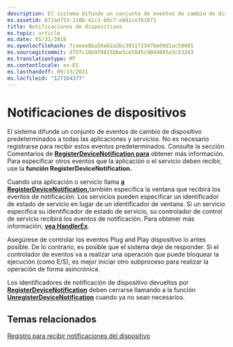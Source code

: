```yaml
---
description: El sistema difunde un conjunto de eventos de cambio de dispositivo predeterminados a todas las aplicaciones y servicios.
ms.assetid: 672ad753-210b-41c3-b8c7-e041ce7b1671
title: Notificaciones de dispositivos
ms.topic: article
ms.date: 05/31/2018
ms.openlocfilehash: 7caeee8ba50a62a3bc393172347be09d1ac58085
ms.sourcegitcommit: d75fc10b9f0825bbe5ce5045c90d4045e3c53243
ms.translationtype: MT
ms.contentlocale: es-ES
ms.lasthandoff: 09/13/2021
ms.locfileid: "127164377"
---
```

# <a name="device-notifications"></a>Notificaciones de dispositivos

El sistema difunde un conjunto de eventos de cambio de dispositivo predeterminados a todas las aplicaciones y servicios. No es necesario registrarse para recibir estos eventos predeterminados. Consulte la sección Comentarios de [**RegisterDeviceNotification para**](/windows/desktop/api/Winuser/nf-winuser-registerdevicenotificationa) obtener más información. Para especificar otros eventos que la aplicación o el servicio deben recibir, use la **función RegisterDeviceNotification.**

Cuando una aplicación o servicio llama [**a RegisterDeviceNotification,**](/windows/desktop/api/Winuser/nf-winuser-registerdevicenotificationa)también especifica la ventana que recibirá los eventos de notificación. Los servicios pueden especificar un identificador de estado de servicio en lugar de un identificador de ventana. Si un servicio especifica su identificador de estado de servicio, su controlador de control de servicio recibirá los eventos de notificación. Para obtener más información, [**vea HandlerEx**](/windows/desktop/api/winsvc/nc-winsvc-lphandler_function_ex).

Asegúrese de controlar los eventos Plug and Play dispositivo lo antes posible. De lo contrario, es posible que el sistema deje de responder. Si el controlador de eventos va a realizar una operación que puede bloquear la ejecución (como E/S), es mejor iniciar otro subproceso para realizar la operación de forma asincrónica.

Los identificadores de notificación de dispositivo devueltos por [**RegisterDeviceNotification**](/windows/desktop/api/Winuser/nf-winuser-registerdevicenotificationa) deben cerrarse llamando a la función [**UnregisterDeviceNotification**](/windows/desktop/api/Winuser/nf-winuser-unregisterdevicenotification) cuando ya no sean necesarios.

## <a name="related-topics"></a>Temas relacionados

<dl> <dt>

[Registro para recibir notificaciones del dispositivo](registering-for-device-notification.md)
</dt> </dl>

 

 
